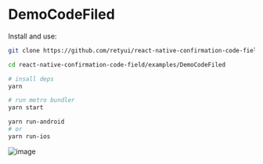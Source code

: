 # DemoCodeFiled

Install and use:

```sh
git clone https://github.com/retyui/react-native-confirmation-code-field.git

cd react-native-confirmation-code-field/examples/DemoCodeFiled

# insall deps
yarn

# run metro bundler
yarn start

yarn run-android
# or
yarn run-ios

```

![image](https://user-images.githubusercontent.com/4661784/73616727-2022a900-4628-11ea-86c8-5e320df6e6fe.png)
